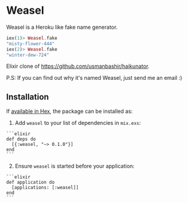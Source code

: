 # Weasel

Weasel is a Heroku like fake name generator.

```elixir
iex(1)> Weasel.fake
"misty-flower-444"
iex(2)> Weasel.fake
"winter-dew-724"
```

Elixir clone of https://github.com/usmanbashir/haikunator.

P.S: If you can find out why it's named Weasel, just send me an email :)

## Installation

If [available in Hex](https://hex.pm/docs/publish), the package can be installed as:

  1. Add `weasel` to your list of dependencies in `mix.exs`:

    ```elixir
    def deps do
      [{:weasel, "~> 0.1.0"}]
    end
    ```

  2. Ensure `weasel` is started before your application:

    ```elixir
    def application do
      [applications: [:weasel]]
    end
    ```

